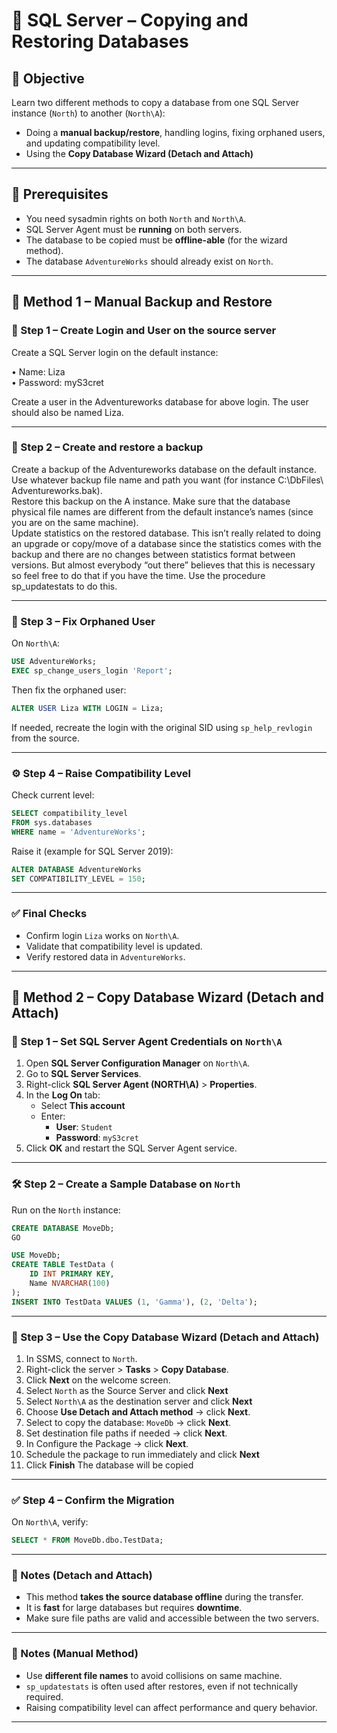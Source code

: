 
# 🧪 SQL Server – Copying and Restoring Databases

## 🎯 Objective

Learn two different methods to copy a database from one SQL Server instance (`North`) to another (`North\A`):

- Doing a **manual backup/restore**, handling logins, fixing orphaned users, and updating compatibility level.
- Using the **Copy Database Wizard (Detach and Attach)**  


---

## 🧩 Prerequisites

- You need sysadmin rights on both `North` and `North\A`.
- SQL Server Agent must be **running** on both servers.
- The database to be copied must be **offline-able** (for the wizard method).
- The database `AdventureWorks` should already exist on `North`.

---



## 🧷 Method 1 – Manual Backup and Restore

### 🔐 Step 1 – Create Login and User on the source server

Create a SQL Server login on the default instance:  

• Name: Liza  
• Password: myS3cret  

Create a user in the Adventureworks database for above login. The user should also be named Liza.

---

### 💾 Step 2 – Create and restore a backup

Create a backup of the Adventureworks database on the default instance. Use whatever backup file name and path you want (for instance C:\DbFiles\ Adventureworks.bak).  
Restore this backup on the A instance. Make sure that the database physical file names are different from the default instance’s names (since you are on the same machine).  
Update statistics on the restored database. This isn’t really related to doing an upgrade or copy/move of a database since the statistics comes with the backup and there are no changes between statistics format between versions. But almost everybody “out there” believes that this is necessary so feel free to do that if you have the time. Use the procedure sp_updatestats to do this.

---

### 🧩 Step 3 – Fix Orphaned User

On `North\A`:

```sql
USE AdventureWorks;
EXEC sp_change_users_login 'Report';
```

Then fix the orphaned user:

```sql
ALTER USER Liza WITH LOGIN = Liza;
```

If needed, recreate the login with the original SID using `sp_help_revlogin` from the source.

---

### ⚙️ Step 4 – Raise Compatibility Level

Check current level:

```sql
SELECT compatibility_level
FROM sys.databases
WHERE name = 'AdventureWorks';
```

Raise it (example for SQL Server 2019):

```sql
ALTER DATABASE AdventureWorks
SET COMPATIBILITY_LEVEL = 150;
```

---

### ✅ Final Checks

* Confirm login `Liza` works on `North\A`.
* Validate that compatibility level is updated.
* Verify restored data in `AdventureWorks`.

---

## 🧷 Method 2 – Copy Database Wizard (Detach and Attach)

### 🔐 Step 1 – Set SQL Server Agent Credentials on `North\A`

1. Open **SQL Server Configuration Manager** on `North\A`.
2. Go to **SQL Server Services**.
3. Right-click **SQL Server Agent (NORTH\A)** > **Properties**.
4. In the **Log On** tab:
   - Select **This account**
   - Enter:
     - **User**: `Student`
     - **Password**: `myS3cret`
5. Click **OK** and restart the SQL Server Agent service.

---

### 🛠️ Step 2 – Create a Sample Database on `North`

Run on the `North` instance:

```sql
CREATE DATABASE MoveDb;
GO

USE MoveDb;
CREATE TABLE TestData (
    ID INT PRIMARY KEY,
    Name NVARCHAR(100)
);
INSERT INTO TestData VALUES (1, 'Gamma'), (2, 'Delta');
````

---

### 🧙 Step 3 – Use the Copy Database Wizard (Detach and Attach)

1. In SSMS, connect to `North`.
2. Right-click the server > **Tasks** > **Copy Database**.
3. Click **Next** on the welcome screen.
4. Select `North` as the Source Server and click **Next**
5. Select `North\A` as the destination server and click **Next**
6. Choose **Use Detach and Attach method** → click **Next**.
7. Select to copy the database: `MoveDb` → click **Next**.
8. Set destination file paths if needed → click **Next**.
9. In Configure the Package → click **Next**.
10. Schedule the package to run immediately and click **Next**
11. Click **Finish** The database will be copied

---

### ✅ Step 4 – Confirm the Migration

On `North\A`, verify:

```sql
SELECT * FROM MoveDb.dbo.TestData;
```

---

### 📝 Notes (Detach and Attach)

* This method **takes the source database offline** during the transfer.
* It is **fast** for large databases but requires **downtime**.
* Make sure file paths are valid and accessible between the two servers.

---

### 📝 Notes (Manual Method)

* Use **different file names** to avoid collisions on same machine.
* `sp_updatestats` is often used after restores, even if not technically required.
* Raising compatibility level can affect performance and query behavior.

---
